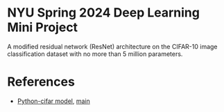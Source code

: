 # NYU Spring 2024 Deep Learning Mini Project

A modified residual network (ResNet) architecture on the CIFAR-10 image classification dataset with no more than 5 million parameters.

# References

- [Python-cifar model](https://github.com/kuangliu/pytorch-cifar/blob/master/models/resnet.py), [main](https://github.com/kuangliu/pytorch-cifar/blob/master/main.py)
